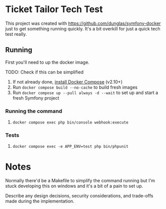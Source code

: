 # Ticket Tailor Tech Test

This project was created with https://github.com/dunglas/symfony-docker just to get something running quickly. It's a bit
overkill for just a quick tech test really.

## Running

First you'll need to up the docker image.

TODO: Check if this can be simplified
1. If not already done, [install Docker Compose](https://docs.docker.com/compose/install/) (v2.10+)
2. Run `docker compose build --no-cache` to build fresh images
3. Run `docker compose up --pull always -d --wait` to set up and start a fresh Symfony project

### Running the command

1. `docker compose exec php bin/console webhook:execute`

### Tests

1. `docker compose exec -e APP_ENV=test php bin/phpunit`

# Notes

Normally there'd be a Makefile to simplify the command running but I'm stuck developing this on windows and it's a bit
of a pain to set up.

Describe any design decisions, security considerations, and trade-offs made during
the implementation.
